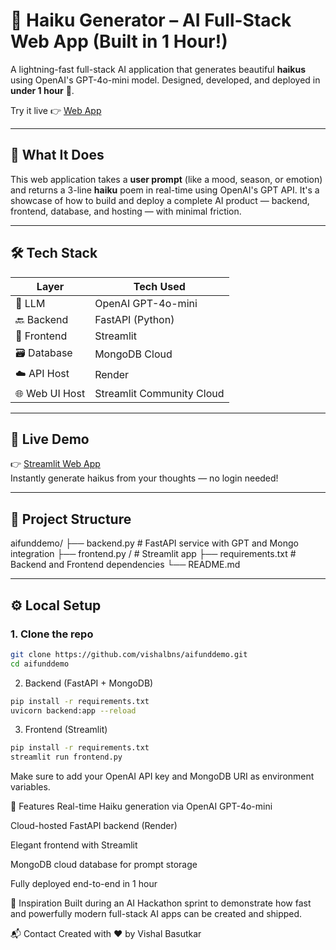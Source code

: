 # 🌸 Haiku Generator – AI Full-Stack Web App (Built in 1 Hour!)

A lightning-fast full-stack AI application that generates beautiful **haikus** using OpenAI's GPT-4o-mini model. Designed, developed, and deployed in **under 1 hour** 🚀.

Try it live 👉 [Web App](https://aifunddemo-vishalbasutkar.streamlit.app/)

---

## 🧠 What It Does

This web application takes a **user prompt** (like a mood, season, or emotion) and returns a 3-line **haiku** poem in real-time using OpenAI's GPT API. It's a showcase of how to build and deploy a complete AI product — backend, frontend, database, and hosting — with minimal friction.

---

## 🛠️ Tech Stack

| Layer        | Tech Used                            |
|--------------|---------------------------------------|
| 🧠 LLM        | OpenAI GPT-4o-mini                   |
| 🔙 Backend    | FastAPI (Python)                     |
| 🎨 Frontend   | Streamlit                            |
| 🗃️ Database   | MongoDB Cloud                        |
| ☁️ API Host   | Render                               |
| 🌐 Web UI Host| Streamlit Community Cloud            |

---

## 🚀 Live Demo

👉 [Streamlit Web App](https://aifunddemo-vishalbasutkar.streamlit.app/)  
Instantly generate haikus from your thoughts — no login needed!

---

## 📂 Project Structure

aifunddemo/
├── backend.py # FastAPI service with GPT and Mongo integration
├── frontend.py / # Streamlit app
├── requirements.txt # Backend and Frontend dependencies
└── README.md

---

## ⚙️ Local Setup

### 1. Clone the repo
```bash
git clone https://github.com/vishalbns/aifunddemo.git
cd aifunddemo
```
2. Backend (FastAPI + MongoDB)
```bash
pip install -r requirements.txt
uvicorn backend:app --reload
```
3. Frontend (Streamlit)
```bash
pip install -r requirements.txt
streamlit run frontend.py
```
Make sure to add your OpenAI API key and MongoDB URI as environment variables.

🌟 Features
Real-time Haiku generation via OpenAI GPT-4o-mini

Cloud-hosted FastAPI backend (Render)

Elegant frontend with Streamlit

MongoDB cloud database for prompt storage

Fully deployed end-to-end in 1 hour

🧠 Inspiration
Built during an AI Hackathon sprint to demonstrate how fast and powerfully modern full-stack AI apps can be created and shipped.

📬 Contact
Created with ❤️ by Vishal Basutkar
